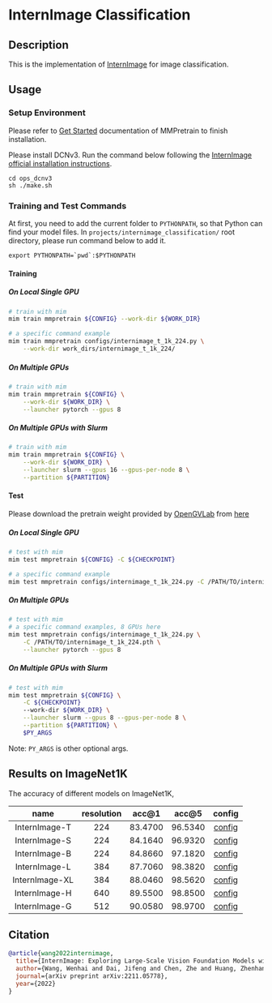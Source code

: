 # InternImage Classification

## Description

This is the implementation of [InternImage](https://arxiv.org/abs/2211.05778) for image classification.

## Usage

### Setup Environment

Please refer to [Get Started](https://mmpretrain.readthedocs.io/en/latest/get_started.html) documentation of MMPretrain to finish installation.

Please install DCNv3. Run the command below following the [ InternImage official installation instructions](https://github.com/OpenGVLab/InternImage/blob/master/classification/README.md).

```shell
cd ops_dcnv3
sh ./make.sh
```

### Training and Test Commands

At first, you need to add the current folder to `PYTHONPATH`, so that Python can find your model files. In `projects/internimage_classification/` root directory, please run command below to add it.

```shell
export PYTHONPATH=`pwd`:$PYTHONPATH
```

#### Training

##### On Local Single GPU

```bash
# train with mim
mim train mmpretrain ${CONFIG} --work-dir ${WORK_DIR}

# a specific command example
mim train mmpretrain configs/internimage_t_1k_224.py \
	--work-dir work_dirs/internimage_t_1k_224/
```

##### On Multiple GPUs

```bash
# train with mim
mim train mmpretrain ${CONFIG} \
    --work-dir ${WORK_DIR} \
    --launcher pytorch --gpus 8
```

##### On Multiple GPUs with Slurm

```bash
# train with mim
mim train mmpretrain ${CONFIG} \
    --work-dir ${WORK_DIR} \
    --launcher slurm --gpus 16 --gpus-per-node 8 \
    --partition ${PARTITION}
```

#### Test

Please download the pretrain weight provided by [OpenGVLab](https://github.com/OpenGVLab/) from [here](https://huggingface.co/OpenGVLab/InternImage/tree/main)

##### On Local Single GPU

```bash
# test with mim
mim test mmpretrain ${CONFIG} -C ${CHECKPOINT}

# a specific command example
mim test mmpretrain configs/internimage_t_1k_224.py -C /PATH/TO/internimage_t_1k_224.pth
```

##### On Multiple GPUs

```bash
# test with mim
# a specific command examples, 8 GPUs here
mim test mmpretrain configs/internimage_t_1k_224.py \
	-C /PATH/TO/internimage_t_1k_224.pth \
    --launcher pytorch --gpus 8
```

##### On Multiple GPUs with Slurm

```bash
# test with mim
mim test mmpretrain ${CONFIG} \
    -C ${CHECKPOINT}
    --work-dir ${WORK_DIR} \
    --launcher slurm --gpus 8 --gpus-per-node 8 \
    --partition ${PARTITION} \
    $PY_ARGS
```

Note: `PY_ARGS` is other optional args.

## Results on ImageNet1K

The accuracy of different models on ImageNet1K,

|      name      | resolution |  acc@1  |  acc@5  |                    config                    |
| :------------: | :--------: | :-----: | :-----: | :------------------------------------------: |
| InternImage-T  |    224     | 83.4700 | 96.5340 | [config](./configs/internimage_t_1k_224.py)  |
| InternImage-S  |    224     | 84.1640 | 96.9320 | [config](./configs/internimage_s_1k_224.py)  |
| InternImage-B  |    224     | 84.8660 | 97.1820 | [config](./configs/internimage_b_1k_224.py)  |
| InternImage-L  |    384     | 87.7060 | 98.3820 | [config](./configs/internimage_l_1k_384.py)  |
| InternImage-XL |    384     | 88.0460 | 98.5620 | [config](./configs/internimage_xl_1k_384.py) |
| InternImage-H  |    640     | 89.5500 | 98.8500 | [config](./configs/internimage_h_1k_640.py)  |
| InternImage-G  |    512     | 90.0580 | 98.9700 | [config](./configs/internimage_g_1k_512.py)  |

## Citation

```bibtex
@article{wang2022internimage,
  title={InternImage: Exploring Large-Scale Vision Foundation Models with Deformable Convolutions},
  author={Wang, Wenhai and Dai, Jifeng and Chen, Zhe and Huang, Zhenhang and Li, Zhiqi and Zhu, Xizhou and Hu, Xiaowei and Lu, Tong and Lu, Lewei and Li, Hongsheng and others},
  journal={arXiv preprint arXiv:2211.05778},
  year={2022}
}
```

